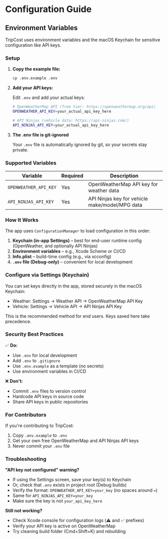 # Configuration Guide

## Environment Variables

TripCost uses environment variables and the macOS Keychain for sensitive configuration like API keys.

### Setup

1. **Copy the example file:**
   ```bash
   cp .env.example .env
   ```

2. **Add your API keys:**
   
   Edit `.env` and add your actual keys:
   ```bash
   # OpenWeatherMap API (free tier: https://openweathermap.org/api)
   OPENWEATHER_API_KEY=your_actual_api_key_here

   # API Ninjas (vehicle data: https://api-ninjas.com/)
   API_NINJAS_API_KEY=your_actual_api_key_here
   ```

3. **The .env file is git-ignored**
   
   Your `.env` file is automatically ignored by git, so your secrets stay private.

### Supported Variables

| Variable | Required | Description |
|----------|----------|-------------|
| `OPENWEATHER_API_KEY` | Yes | OpenWeatherMap API key for weather data |
| `API_NINJAS_API_KEY`  | Yes | API Ninjas key for vehicle make/model/MPG data |

### How It Works

The app uses `ConfigurationManager` to load configuration in this order:

1. **Keychain (in-app Settings)** – best for end-user runtime config (OpenWeather, and optionally API Ninjas)
2. **Environment variables** – e.g., Xcode Scheme or CI/CD
3. **Info.plist** – build-time config (e.g., via xcconfig)
4. **`.env` file (Debug-only)** – convenient for local development

### Configure via Settings (Keychain)

You can set keys directly in the app, stored securely in the macOS Keychain:

- Weather: Settings → Weather API → OpenWeatherMap API Key
- Vehicle: Settings → Vehicle API → API Ninjas API Key

This is the recommended method for end users. Keys saved here take precedence.

### Security Best Practices

✅ **Do:**
- Use `.env` for local development
- Add `.env` to `.gitignore`
- Use `.env.example` as a template (no secrets)
- Use environment variables in CI/CD

❌ **Don't:**
- Commit `.env` files to version control
- Hardcode API keys in source code
- Share API keys in public repositories

### For Contributors

If you're contributing to TripCost:

1. Copy `.env.example` to `.env`
2. Get your own free OpenWeatherMap and API Ninjas API keys
3. Never commit your `.env` file

### Troubleshooting

**"API key not configured" warning?**
- If using the Settings screen, save your key(s) to Keychain
- Or, check that `.env` exists in project root (Debug builds)
- Verify the format: `OPENWEATHER_API_KEY=your_key` (no spaces around `=`)
- Same for `API_NINJAS_API_KEY=your_key`
- Make sure the key is not `your_api_key_here`

**Still not working?**
- Check Xcode console for configuration logs (⚠️ and ✅ prefixes)
- Verify your API key is active on OpenWeatherMap
- Try cleaning build folder (Cmd+Shift+K) and rebuilding
